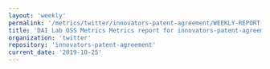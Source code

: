 ```yaml
---
layout: 'weekly'
permalink: '/metrics/twitter/innovators-patent-agreement/WEEKLY-REPORT-2019-10-25'
title: 'DAI Lab OSS Metrics Metrics report for innovators-patent-agreement | WEEKLY-REPORT-2019-10-25'
organization: 'twitter'
repository: 'innovators-patent-agreement'
current_date: '2019-10-25'
---
```

